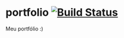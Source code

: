 # portfolio [![Build Status](https://travis-ci.com/lucasmedeiros/portfolio.svg?branch=master)](https://travis-ci.com/lucasmedeiros/portfolio)
Meu portfólio :)
